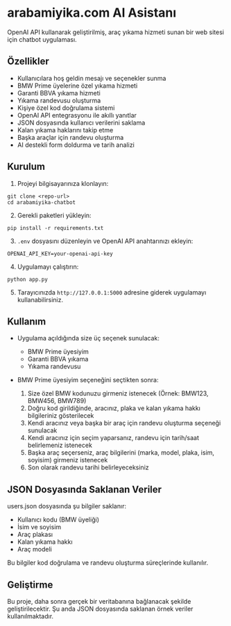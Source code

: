 # arabamiyika.com AI Asistanı

OpenAI API kullanarak geliştirilmiş, araç yıkama hizmeti sunan bir web sitesi için chatbot uygulaması.

## Özellikler

- Kullanıcılara hoş geldin mesajı ve seçenekler sunma
- BMW Prime üyelerine özel yıkama hizmeti
- Garanti BBVA yıkama hizmeti
- Yıkama randevusu oluşturma
- Kişiye özel kod doğrulama sistemi
- OpenAI API entegrasyonu ile akıllı yanıtlar
- JSON dosyasında kullanıcı verilerini saklama
- Kalan yıkama haklarını takip etme
- Başka araçlar için randevu oluşturma
- AI destekli form doldurma ve tarih analizi

## Kurulum

1. Projeyi bilgisayarınıza klonlayın:
```
git clone <repo-url>
cd arabamiyika-chatbot
```

2. Gerekli paketleri yükleyin:
```
pip install -r requirements.txt
```

3. `.env` dosyasını düzenleyin ve OpenAI API anahtarınızı ekleyin:
```
OPENAI_API_KEY=your-openai-api-key
```

4. Uygulamayı çalıştırın:
```
python app.py
```

5. Tarayıcınızda `http://127.0.0.1:5000` adresine giderek uygulamayı kullanabilirsiniz.

## Kullanım

- Uygulama açıldığında size üç seçenek sunulacak:
  - BMW Prime üyesiyim
  - Garanti BBVA yıkama
  - Yıkama randevusu
  
- BMW Prime üyesiyim seçeneğini seçtikten sonra:
  1. Size özel BMW kodunuzu girmeniz istenecek (Örnek: BMW123, BMW456, BMW789)
  2. Doğru kod girildiğinde, aracınız, plaka ve kalan yıkama hakkı bilgileriniz gösterilecek
  3. Kendi aracınız veya başka bir araç için randevu oluşturma seçeneği sunulacak
  4. Kendi aracınız için seçim yaparsanız, randevu için tarih/saat belirlemeniz istenecek
  5. Başka araç seçerseniz, araç bilgilerini (marka, model, plaka, isim, soyisim) girmeniz istenecek
  6. Son olarak randevu tarihi belirleyeceksiniz

## JSON Dosyasında Saklanan Veriler

users.json dosyasında şu bilgiler saklanır:

- Kullanıcı kodu (BMW üyeliği)
- İsim ve soyisim
- Araç plakası
- Kalan yıkama hakkı
- Araç modeli

Bu bilgiler kod doğrulama ve randevu oluşturma süreçlerinde kullanılır.

## Geliştirme

Bu proje, daha sonra gerçek bir veritabanına bağlanacak şekilde geliştirilecektir. Şu anda JSON dosyasında saklanan örnek veriler kullanılmaktadır. 